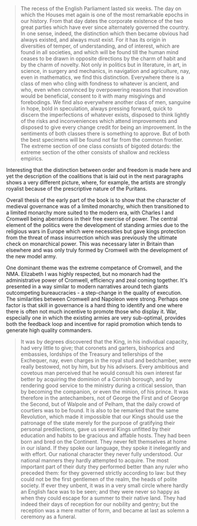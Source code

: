 >The recess of the English Parliament lasted six weeks. The day on which the Houses met again is one of the most remarkable epochs in our history. From that day dates the corporate existence of the two great parties which have ever since alternately governed the country. In one sense, indeed, the distinction which then became obvious had always existed, and always must exist. For it has its origin in diversities of temper, of understanding, and of interest, which are found in all societies, and which will be found till the human mind ceases to be drawn in opposite directions by the charm of habit and by the charm of novelty. Not only in politics but in literature, in art, in science, in surgery and mechanics, in navigation and agriculture, nay, even in mathematics, we find this distinction. Everywhere there is a class of men who cling with fondness to whatever is ancient, and who, even when convinced by overpowering reasons that innovation would be beneficial, consent to it with many misgivings and forebodings. We find also everywhere another class of men, sanguine in hope, bold in speculation, always pressing forward, quick to discern the imperfections of whatever exists, disposed to think lightly of the risks and inconveniences which attend improvements and disposed to give every change credit for being an improvement. In the sentiments of both classes there is something to approve. But of both the best specimens will be found not far from the common frontier. The extreme section of one class consists of bigoted dotards: the extreme section of the other consists of shallow and reckless empirics.

Interesting that the distinction between order and freedom is made here and yet the description of the coalitions that is laid out in the next paragraphs shows a very different picture, where, for example, the artists are strongly royalist because of the prescriptive nature of the Puritans.

Overall thesis of the early part of the book is to show that the character of medieval governance was of a limited monarchy, which then transitioned to a limited monarchy more suited to the modern era, with Charles I and Cromwell being aberrations in their free exercise of power. The central element of the politics were the development of standing armies due to the religious wars in Europe which were necessities but gave kings protection from the threat of mass insurrection which was previously the ultimate check on monarchical power. This was necessary later in Britain than elsewhere and was only truly formed by Cromwell with the development of the new model army.

One dominant theme was the extreme competance of Cromwell, and the NMA. Elizabeth I was highly respected, but no monarch had the administrative power of Cromwell, efficiency and zeal coming together. It's presented in a way similar to modern narratives around tech giants outcompeting bureaucracies - a step-change in the quality of execution. The similarities between Cromwell and Napoleon were strong. Perhaps one factor is that skill in governance is a hard thing to identify and one where there is often not much incentive to promote those who display it. War, especially one in which the existing armies are very sub-optimal, provides both the feedback loop and incentive for rapid promotion which tends to generate high quality commanders.

> It was by degrees discovered that the King, in his individual capacity, had very little to give; that coronets and garters, bishoprics and embassies, lordships of the Treasury and tellerships of the Exchequer, nay, even charges in the royal stud and bedchamber, were really bestowed, not by him, but by his advisers. Every ambitious and covetous man perceived that he would consult his own interest far better by acquiring the dominion of a Cornish borough, and by rendering good service to the ministry during a critical session, than by becoming the companion, or even the minion, of his prince. It was therefore in the antechambers, not of George the First and of George the Second, but of Walpole and of Pelham, that the daily crowd of courtiers was to be found. It is also to be remarked that the same Revolution, which made it impossible that our Kings should use the patronage of the state merely for the purpose of gratifying their personal predilections, gave us several Kings unfitted by their education and habits to be gracious and affable hosts. They had been born and bred on the Continent. They never felt themselves at home in our island. If they spoke our language, they spoke it inelegantly and with effort. Our national character they never fully understood. Our national manners they hardly attempted to acquire. The most important part of their duty they performed better than any ruler who preceded them: for they governed strictly according to law: but they could not be the first gentlemen of the realm, the heads of polite society. If ever they unbent, it was in a very small circle where hardly an English face was to be seen; and they were never so happy as when they could escape for a summer to their native land. They had indeed their days of reception for our nobility and gentry; but the reception was a mere matter of form, and became at last as solemn a ceremony as a funeral.
